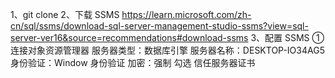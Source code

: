 1、git clone
2、下载 SSMS
https://learn.microsoft.com/zh-cn/sql/ssms/download-sql-server-management-studio-ssms?view=sql-server-ver16&source=recommendations#download-ssms
3、配置 SSMS
① 连接对象资源管理器
服务器类型：数据库引擎
服务器名称：DESKTOP-IO34AG5
身份验证：Window 身份验证
加密：强制
勾选 信任服务器证书
